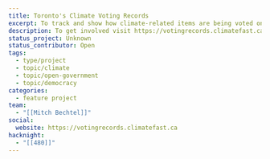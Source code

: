 ```yaml
---
title: Toronto's Climate Voting Records
excerpt: To track and show how climate-related items are being voted on within Toronto City Council.
description: To get involved visit https://votingrecords.climatefast.ca/get-involved/
status_project: Unknown
status_contributor: Open
tags:
  - type/project
  - topic/climate
  - topic/open-government
  - topic/democracy
categories:
  - feature project
team:
  - "[[Mitch Bechtel]]"
social:
  website: https://votingrecords.climatefast.ca
hacknight:
  - "[[480]]"
---
```


